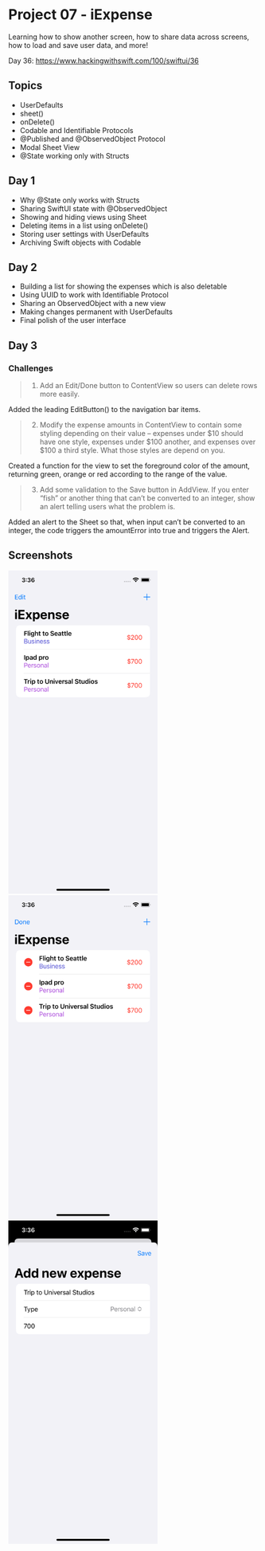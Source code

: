 # Project 07 - iExpense

Learning how to show another screen, how to share data across screens, how to load and save user data, and more!

Day 36: https://www.hackingwithswift.com/100/swiftui/36

## Topics

- UserDefaults
- sheet()
- onDelete()
- Codable and Identifiable Protocols
- @Published and @ObservedObject Protocol
- Modal Sheet View
- @State working only with Structs

## Day 1

- Why @State only works with Structs
- Sharing SwiftUI state with @ObservedObject
- Showing and hiding views using Sheet
- Deleting items in a list using onDelete()
- Storing user settings with UserDefaults
- Archiving Swift objects with Codable

## Day 2

- Building a list for showing the expenses which is also deletable
- Using UUID to work with Identifiable Protocol 
- Sharing an ObservedObject with a new view
- Making changes permanent with UserDefaults
- Final polish of the user interface

## Day 3

### Challenges

>1. Add an Edit/Done button to ContentView so users can delete rows more easily.

Added the leading EditButton() to the navigation bar items.

>2. Modify the expense amounts in ContentView to contain some styling depending on their value – expenses under $10 should have one style, expenses under $100 another, and expenses over $100 a third style. What those styles are depend on you.

Created a function for the view to set the foreground color of the amount, returning green, orange or red according to the range of the value.

>3. Add some validation to the Save button in AddView. If you enter “fish” or another thing that can’t be converted to an integer, show an alert telling users what the problem is.

Added an alert to the Sheet so that, when input can’t be converted to an integer, the code triggers the amountError into true and triggers the Alert.

## Screenshots

<img src="Screenshots/Screenshot 1.png" width="300"/> <img src="Screenshots/Screenshot 2.png" width="300"/> 
<img src="Screenshots/Screenshot 3.png" width="300"/> 
